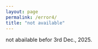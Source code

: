 ```yaml
---
layout: page
permalink: /error4/
title: "not available"
---
```


not abailable befor 3rd Dec., 2025.